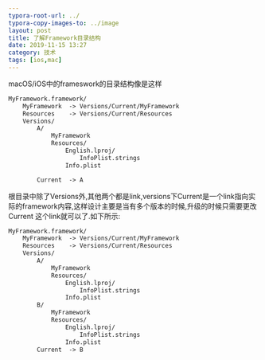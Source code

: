 ```yaml
---
typora-root-url: ../
typora-copy-images-to: ../image
layout: post
title: 了解Framework目录结构
date: 2019-11-15 13:27
category: 技术
tags: [ios,mac]
---
```




macOS/iOS中的frameswork的目录结构像是这样

```xml
MyFramework.framework/
    MyFramework  -> Versions/Current/MyFramework
    Resources    -> Versions/Current/Resources
    Versions/
        A/
            MyFramework
            Resources/
                English.lproj/
                    InfoPlist.strings
                Info.plist

        Current  -> A
```



根目录中除了Versions外,其他两个都是link,versions下Current是一个link指向实际的framework内容,这样设计主要是当有多个版本的时候,升级的时候只需要更改Current 这个link就可以了.如下所示:



```xml
MyFramework.framework/
    MyFramework  -> Versions/Current/MyFramework
    Resources    -> Versions/Current/Resources
    Versions/
        A/
            MyFramework
            Resources/
                English.lproj/
                    InfoPlist.strings
                Info.plist
        B/
            MyFramework
            Resources/
                English.lproj/
                    InfoPlist.strings
                Info.plist
        Current  -> B
```


